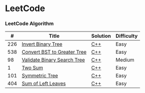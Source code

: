 LeetCode
========

### LeetCode Algorithm

| # | Title | Solution | Difficulty |
|---| ----- | -------- | ---------- |
|226|[Invert Binary Tree](https://leetcode.com/problems/invert-binary-tree/#/description)| [C++](https://github.com/piyush6348/leetcode/blob/master/Invert%20Binary%20Tree.cpp)|Easy|
|538|[Convert BST to Greater Tree](https://leetcode.com/problems/convert-bst-to-greater-tree/#/description)| [C++](https://github.com/piyush6348/leetcode/blob/master/Convert%20BST%20to%20Greater%20Tree.cpp)|Easy|
|98|[Validate Binary Search Tree](https://leetcode.com/problems/validate-binary-search-tree/#/description)| [C++](https://github.com/piyush6348/leetcode/blob/master/Validate%20Binary%20Search%20Tree.cpp)|Medium|
|1|[Two Sum](https://leetcode.com/problems/two-sum/#/description)| [C++](https://github.com/piyush6348/leetcode/blob/master/Two%20Sum.cpp)|Easy|
|101|[Symmetric Tree](https://leetcode.com/problems/symmetric-tree/#/description)| [C++](https://github.com/piyush6348/leetcode/blob/master/Symmetric%20Tree.cpp)|Easy|
|404|[Sum of Left Leaves](https://leetcode.com/problems/sum-of-left-leaves/#/description)| [C++](https://github.com/piyush6348/leetcode/blob/master/Sum%20of%20Left%20Leaves.cpp)|Easy|

